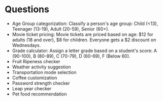 # Questions

- Age Group categorization: Classify a person's age group: Child (<13), Teenager (13-19), Adult (20-59), Senior (60+).
- Movie ticket pricing: Movie tickets are priced based on age: $12 for adults (18 and over), $8 for children. Everyone gets a $2 discount on Wednesdays.
- Grade calculator: Assign a letter grade based on a student's score: A (90-100), B (80-89), C (70-79), D (60-69), F (Below 60).
- Fruit Ripeness checker
- Weather activity suggestion
- Transportation mode selection
- Coffee customization
- Password strength checker
- Leap year checker
- Pet food recommendation

